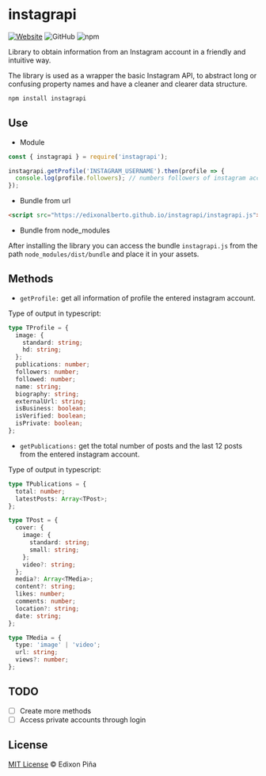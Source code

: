 # instagrapi

[![Website](https://img.shields.io/badge/Author-Edixon_Piña-blue.svg?&style=flat-square)](https://edixonalberto.com)
![GitHub](https://img.shields.io/github/license/edixonalberto/instagrapi?style=flat-square)
![npm](https://img.shields.io/npm/dw/instagrapi?color=%23CA0000&style=flat-square)

Library to obtain information from an Instagram account in a friendly and intuitive way.

The library is used as a wrapper the basic Instagram API, to abstract long or confusing
property names and have a cleaner and clearer data structure.

```sh
npm install instagrapi
```

## Use

- Module

```js
const { instagrapi } = require('instagrapi');

instagrapi.getProfile('INSTAGRAM_USERNAME').then(profile => {
  console.log(profile.followers); // numbers followers of instagram account
});
```

- Bundle from url

```html
<script src="https://edixonalberto.github.io/instagrapi/instagrapi.js"></script>
```

- Bundle from node_modules

After installing the library you can access the bundle `instagrapi.js` from the path
`node_modules/dist/bundle` and place it in your assets.

## Methods

- `getProfile:` get all information of profile the entered instagram account.

Type of output in typescript:

```ts
type TProfile = {
  image: {
    standard: string;
    hd: string;
  };
  publications: number;
  followers: number;
  followed: number;
  name: string;
  biography: string;
  externalUrl: string;
  isBusiness: boolean;
  isVerified: boolean;
  isPrivate: boolean;
};
```

- `getPublications:` get the total number of posts and the last 12 posts from the entered
  instagram account.

Type of output in typescript:

```ts
type TPublications = {
  total: number;
  latestPosts: Array<TPost>;
};

type TPost = {
  cover: {
    image: {
      standard: string;
      small: string;
    };
    video?: string;
  };
  media?: Array<TMedia>;
  content?: string;
  likes: number;
  comments: number;
  location?: string;
  date: string;
};

type TMedia = {
  type: 'image' | 'video';
  url: string;
  views?: number;
};
```

## TODO

- [ ] Create more methods
- [ ] Access private accounts through login

## License

[MIT License](./LICENSE) &copy; Edixon Piña
